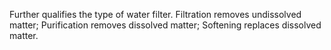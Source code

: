 Further qualifies the type of water filter.  Filtration removes undissolved matter; Purification removes dissolved matter; Softening replaces dissolved matter.
